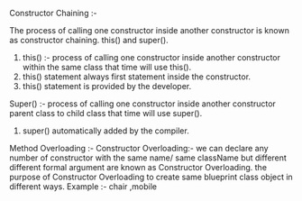 Constructor Chaining :- 

The process of calling one constructor inside another constructor is known as constructor chaining. this() and super().


1. this() :- process of calling one constructor inside another constructor within the same class that time will use this().
2. this() statement always first statement inside the constructor.
3. this() statement is provided by the developer.




Super() :- process of calling one constructor inside another constructor parent class to child class that time will use super().

1. super() automatically added by the compiler.


Method Overloading :-
Constructor Overloading:- we can declare any number of constructor with
the same name/ same className but different different formal argument are known as Constructor Overloading. the purpose of Constructor Overloading to create same blueprint class object in different ways.
Example :- chair ,mobile 






